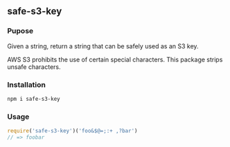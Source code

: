 ## safe-s3-key

### Pupose

Given a string, return a string that can be safely used as an S3 key.

AWS S3 prohibits the use of certain special characters. This package strips unsafe characters.

### Installation

```bash
npm i safe-s3-key
```

### Usage

```js
require('safe-s3-key')('foo&$@=;:+ ,?bar')
// => foobar
```
